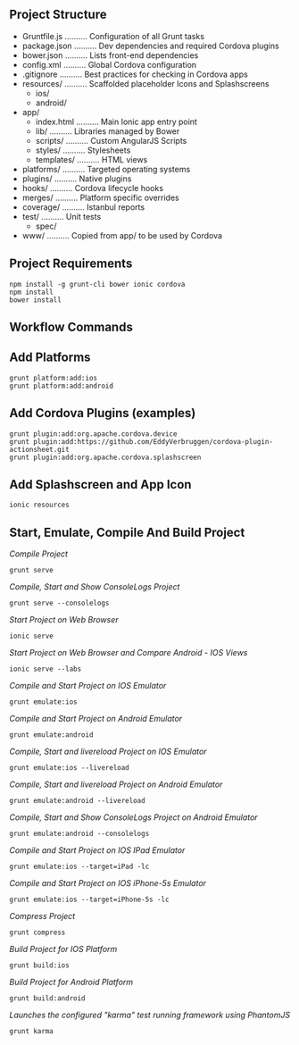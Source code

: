 ## Project Structure
  * Gruntfile.js   ..........           Configuration of all Grunt tasks
  * package.json   ..........           Dev dependencies and required Cordova plugins
  * bower.json     ..........           Lists front-end dependencies
  * config.xml     ..........           Global Cordova configuration
  * .gitignore     ..........           Best practices for checking in Cordova apps
  * resources/     ..........           Scaffolded placeholder Icons and Splashscreens
    * ios/
    * android/
  * app/
    * index.html   ..........           Main Ionic app entry point
    * lib/         ..........           Libraries managed by Bower
    * scripts/     ..........           Custom AngularJS Scripts
    * styles/      ..........           Stylesheets
    * templates/   ..........           HTML views
  * platforms/     ..........           Targeted operating systems
  * plugins/       ..........           Native plugins
  * hooks/         ..........           Cordova lifecycle hooks
  * merges/        ..........           Platform specific overrides
  * coverage/      ..........           Istanbul reports
  * test/          ..........           Unit tests
    * spec/
  * www/           ..........          Copied from app/ to be used by Cordova

## Project Requirements
  ``` 
  npm install -g grunt-cli bower ionic cordova
  npm install
  bower install
  ```

## Workflow Commands
   __Add Platforms__
   -----------------
   
  ``` 
  grunt platform:add:ios
  grunt platform:add:android
  ```
    
  __Add Cordova Plugins (examples)__
  ----------------------------------
  
  ```
  grunt plugin:add:org.apache.cordova.device
  grunt plugin:add:https://github.com/EddyVerbruggen/cordova-plugin-actionsheet.git
  grunt plugin:add:org.apache.cordova.splashscreen
  ```
   
  __Add Splashscreen and App Icon__
  ---------------------------------
  
  ``` 
  ionic resources
  ```
    
  __Start, Emulate, Compile And Build Project__
  ---------------------------------------------
  
  _Compile Project_
  ```
  grunt serve
  ```  
  _Compile, Start and Show ConsoleLogs Project_
  ```
  grunt serve --consolelogs
  ```  
  _Start Project on Web Browser_
  ```
  ionic serve
  ```  
  _Start Project on Web Browser and Compare Android - IOS Views_
  ```
  ionic serve --labs
  ```  
  _Compile and Start Project on IOS Emulator_
  ```
  grunt emulate:ios
  ```  
  _Compile and Start Project on Android Emulator_
  ```
  grunt emulate:android
  ```  
  _Compile, Start and livereload Project on IOS Emulator_
  ```
  grunt emulate:ios --livereload
  ```  
  _Compile, Start and livereload Project on Android Emulator_
  ```
  grunt emulate:android --livereload
  ```  
  _Compile, Start and Show ConsoleLogs Project on Android Emulator_
  ```
  grunt emulate:android --consolelogs
  ```  
  _Compile and Start Project on IOS IPad Emulator_
  ```
  grunt emulate:ios --target=iPad -lc
  ```  
  _Compile and Start Project on IOS iPhone-5s Emulator_
  ```
  grunt emulate:ios --target=iPhone-5s -lc
  ```  
  _Compress Project_
  ```
  grunt compress
  ```  
  _Build Project for IOS Platform_
  ```
  grunt build:ios
  ```  
  _Build Project for Android Platform_
  ```
  grunt build:android
  ```  
  _Launches the configured "karma" test running framework using PhantomJS_
  ```
  grunt karma
  ```
